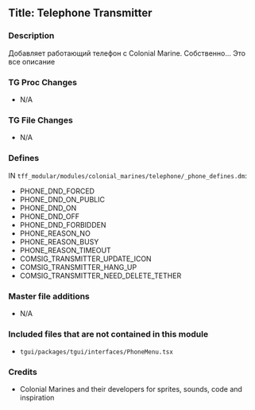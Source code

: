 ## Title: Telephone Transmitter

### Description

Добавляет работающий телефон с Colonial Marine. Собственно... Это все описание

### TG Proc Changes

- N/A

### TG File Changes

- N/A

### Defines

IN `tff_modular/modules/colonial_marines/telephone/_phone_defines.dm`:

- PHONE_DND_FORCED
- PHONE_DND_ON_PUBLIC
- PHONE_DND_ON
- PHONE_DND_OFF
- PHONE_DND_FORBIDDEN
- PHONE_REASON_NO
- PHONE_REASON_BUSY
- PHONE_REASON_TIMEOUT
- COMSIG_TRANSMITTER_UPDATE_ICON
- COMSIG_TRANSMITTER_HANG_UP
- COMSIG_TRANSMITTER_NEED_DELETE_TETHER

### Master file additions

- N/A

### Included files that are not contained in this module

- `tgui/packages/tgui/interfaces/PhoneMenu.tsx`

### Credits

- Colonial Marines and their developers for sprites, sounds, code and inspiration
